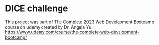 # DICE challenge
This project was part of The Complete 2023 Web Development Bootcamp course on udemy created by Dr. Angela Yu. 
https://www.udemy.com/course/the-complete-web-development-bootcamp/
